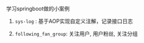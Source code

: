 学习springboot做的小案例



1. `sys-log` : 基于AOP实现自定义注解，记录接口日志

2. `following_fan_group`: 关注用户, 用户粉丝, 关注分组

